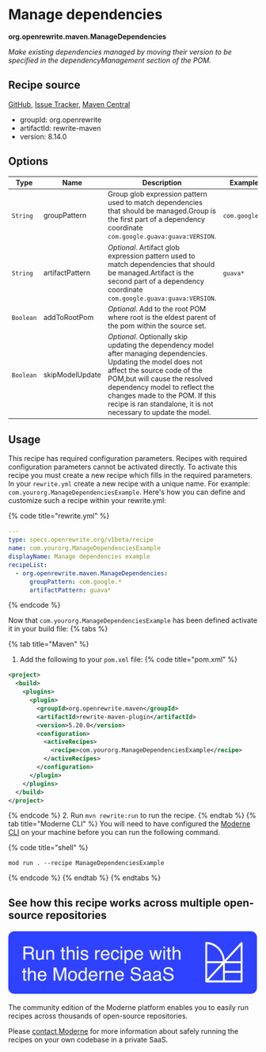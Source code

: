# Manage dependencies

**org.openrewrite.maven.ManageDependencies**

_Make existing dependencies managed by moving their version to be specified in the dependencyManagement section of the POM._

## Recipe source

[GitHub](https://github.com/openrewrite/rewrite/blob/main/rewrite-maven/src/main/java/org/openrewrite/maven/ManageDependencies.java), [Issue Tracker](https://github.com/openrewrite/rewrite/issues), [Maven Central](https://central.sonatype.com/artifact/org.openrewrite/rewrite-maven/8.14.0/jar)

* groupId: org.openrewrite
* artifactId: rewrite-maven
* version: 8.14.0

## Options

| Type | Name | Description | Example |
| -- | -- | -- | -- |
| `String` | groupPattern | Group glob expression pattern used to match dependencies that should be managed.Group is the first part of a dependency coordinate `com.google.guava:guava:VERSION`. | `com.google.*` |
| `String` | artifactPattern | *Optional*. Artifact glob expression pattern used to match dependencies that should be managed.Artifact is the second part of a dependency coordinate `com.google.guava:guava:VERSION`. | `guava*` |
| `Boolean` | addToRootPom | *Optional*. Add to the root POM where root is the eldest parent of the pom within the source set. |  |
| `Boolean` | skipModelUpdate | *Optional*. Optionally skip updating the dependency model after managing dependencies. Updating the model does not affect the source code of the POM,but will cause the resolved dependency model to reflect the changes made to the POM. If this recipe is ran standalone, it is not necessary to update the model. |  |


## Usage

This recipe has required configuration parameters. Recipes with required configuration parameters cannot be activated directly. To activate this recipe you must create a new recipe which fills in the required parameters. In your `rewrite.yml` create a new recipe with a unique name. For example: `com.yourorg.ManageDependenciesExample`.
Here's how you can define and customize such a recipe within your rewrite.yml:

{% code title="rewrite.yml" %}
```yaml
---
type: specs.openrewrite.org/v1beta/recipe
name: com.yourorg.ManageDependenciesExample
displayName: Manage dependencies example
recipeList:
  - org.openrewrite.maven.ManageDependencies:
      groupPattern: com.google.*
      artifactPattern: guava*
```
{% endcode %}

Now that `com.yourorg.ManageDependenciesExample` has been defined activate it in your build file:
{% tabs %}

{% tab title="Maven" %}
1. Add the following to your `pom.xml` file:
{% code title="pom.xml" %}
```xml
<project>
  <build>
    <plugins>
      <plugin>
        <groupId>org.openrewrite.maven</groupId>
        <artifactId>rewrite-maven-plugin</artifactId>
        <version>5.20.0</version>
        <configuration>
          <activeRecipes>
            <recipe>com.yourorg.ManageDependenciesExample</recipe>
          </activeRecipes>
        </configuration>
      </plugin>
    </plugins>
  </build>
</project>
```
{% endcode %}
2. Run `mvn rewrite:run` to run the recipe.
{% endtab %}
{% tab title="Moderne CLI" %}
You will need to have configured the [Moderne CLI](https://docs.moderne.io/moderne-cli/cli-intro) on your machine before you can run the following command.

{% code title="shell" %}
```shell
mod run . --recipe ManageDependenciesExample
```
{% endcode %}
{% endtab %}
{% endtabs %}

## See how this recipe works across multiple open-source repositories

[![Moderne Link Image](/.gitbook/assets/ModerneRecipeButton.png)](https://app.moderne.io/recipes/org.openrewrite.maven.ManageDependencies)

The community edition of the Moderne platform enables you to easily run recipes across thousands of open-source repositories.

Please [contact Moderne](https://moderne.io/product) for more information about safely running the recipes on your own codebase in a private SaaS.
